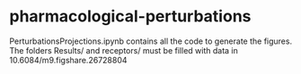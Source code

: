 # pharmacological-perturbations

PerturbationsProjections.ipynb contains all the code to generate the figures. The folders Results/ and receptors/ must be filled with data in 10.6084/m9.figshare.26728804